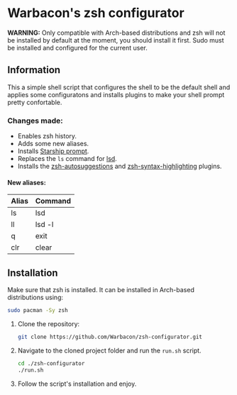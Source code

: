 # Warbacon's zsh configurator

**WARNING:** Only compatible with Arch-based distributions and zsh will not be installed by default at the moment, you should install it first. Sudo must be installed and configured for the current user.

## Information

This a simple shell script that configures the shell to be the default shell and applies some configuratons and installs plugins to make your shell prompt pretty confortable.

### Changes made:

- Enables zsh history.
- Adds some new aliases.
- Installs [Starship prompt](https://starship.rs).
- Replaces the ```ls``` command for [lsd](https://github.com/Peltoche/lsd).
- Installs the [zsh-autosuggestions](https://github.com/zsh-users/zsh-autosuggestions.git) and [zsh-syntax-highlighting](https://github.com/zsh-users/zsh-syntax-highlighting) plugins.

#### New aliases:

| Alias | Command |
|-------|---------|
| ls    | lsd     |
| ll    | lsd -l  |
| q     | exit    |
| clr   | clear   |

## Installation

Make sure that zsh is installed. It can be installed in Arch-based distributions using:

```bash
sudo pacman -Sy zsh
```

1. Clone the repository:
   
    ```bash
    git clone https://github.com/Warbacon/zsh-configurator.git
    ```

2. Navigate to the cloned project folder and run the ```run.sh``` script.
   
   ```bash
   cd ./zsh-configurator
   ./run.sh
   ```

3. Follow the script's installation and enjoy.

